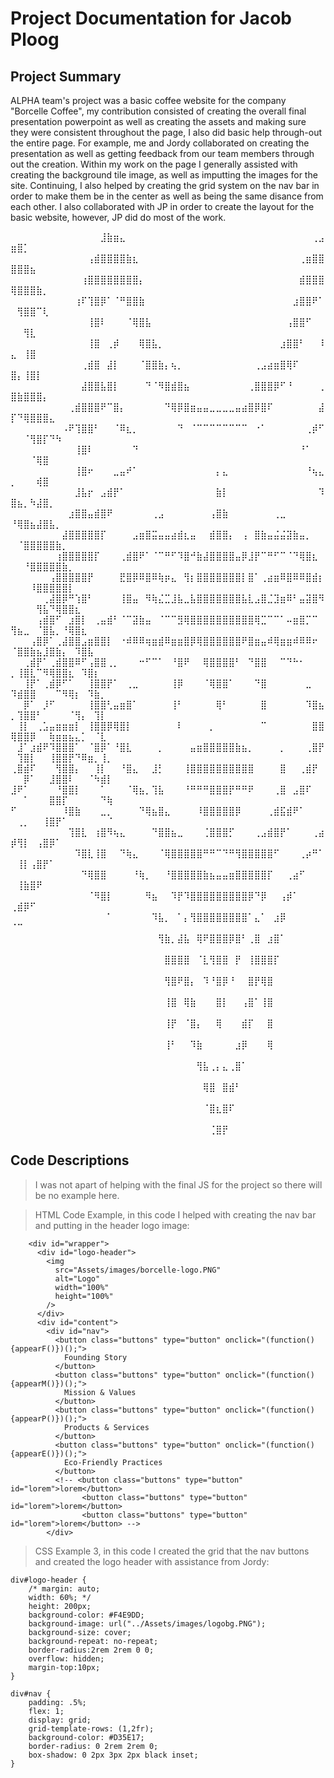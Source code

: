 # Project Documentation for Jacob Ploog

## Project Summary
ALPHA team's project was a basic coffee website for the company "Borcelle Coffee", my contribution consisted of creating the overall final presentation powerpoint as well as creating the assets and making sure they were consistent throughout the page, I also did basic help through-out the entire page. For example, me and Jordy collaborated on creating the presentation as well as getting feedback from our team members through out the creation. Within my work on the page I generally assisted with creating the background tile image, as well as imputting the images for the site. Continuing, I also helped by creating the grid system on the nav bar in order to make them be in the center as well as being the same disance from each other. I also collaborated with JP in order to create the layout for the basic website, however, JP did do most of the work.

⠀⠀⠀⠀⠀⠀⠀⠀⠀⠀⠀⠀⠀⠀⣸⣷⣶⣄⠀⠀⠀⠀⠀⠀⠀⠀⠀⠀⠀⠀⠀⠀⠀⠀⠀⠀⠀⠀⠀⠀⠀⠀⠀⠀⠀⠀⠀⢀⣠⣶⣿⡁⠀⠀⠀⠀⠀⠀⠀⠀⠀⠀⠀⠀⠀
⠀⠀⠀⠀⠀⠀⠀⠀⠀⠀⠀⠀⢠⣾⣿⣿⣿⣿⣷⣆⠀⠀⠀⠀⠀⠀⠀⠀⠀⠀⠀⠀⠀⠀⠀⠀⠀⠀⠀⠀⠀⠀⠀⠀⠀⢀⣶⣿⣿⣿⣿⣿⣦⠀⠀⠀⠀⠀⠀⠀⠀⠀⠀⠀⠀
⠀⠀⠀⠀⠀⠀⠀⠀⠀⠀⠀⢰⣿⣿⣿⣿⣿⣿⣿⣿⡄⠀⠀⠀⠀⠀⠀⠀⠀⠀⠀⠀⠀⠀⠀⠀⠀⠀⠀⠀⠀⠀⠀⠀⠀⣾⣿⣿⣿⢿⣿⣿⣿⣷⡀⠀⠀⠀⠀⠀⠀⠀⠀⠀⠀
⠀⠀⠀⠀⠀⠀⠀⠀⠀⠀⢰⠏⢹⣿⡿⠁⠈⠛⣿⣿⣷⠀⠀⠀⠀⠀⠀⠀⠀⠀⠀⠀⠀⠀⠀⠀⠀⠀⠀⠀⠀⠀⠀⠀⣰⣿⣿⠟⠁⠀⢻⣿⣿⠉⢇⠀⠀⠀⠀⠀⠀⠀⠀⠀⠀
⠀⠀⠀⠀⠀⠀⠀⠀⠀⠀⠀⠀⢸⣿⠇⠀⠀⠀⠈⢿⣿⣧⠀⠀⠀⠀⠀⠀⠀⠀⠀⠀⠀⠀⠀⠀⠀⠀⠀⠀⠀⠀⠀⢠⣿⣿⠋⠀⠀⠀⠀⢻⣇⠀⠀⠀⠀⠀⠀⠀⠀⠀⠀⠀⠀
⠀⠀⠀⠀⠀⠀⠀⠀⠀⠀⠀⠀⢸⣿⠀⢀⡾⠀⠀⠀⢿⣿⣧⡀⠀⠀⠀⠀⠀⠀⠀⠀⠀⠀⠀⠀⠀⠀⠀⠀⠀⠀⣰⣿⣿⠃⠀⠀⠸⣄⠀⢸⣿⠀⠀⠀⠀⠀⠀⠀⠀⠀⠀⠀⠀
⠀⠀⠀⠀⠀⠀⠀⠀⠀⠀⠀⢀⣾⣿⠀⣼⡇⠀⠀⠀⠈⣿⣿⣷⡄⢦⡀⠀⠀⠀⠀⠀⠀⠀⠀⠀⠀⠀⢀⣠⣴⣶⣿⢿⠏⠀⠀⠀⠀⣿⡄⢸⣿⡇⠀⠀⠀⠀⠀⠀⠀⠀⠀⠀⠀
⠀⠀⠀⠀⠀⠀⠀⠀⠀⠀⠀⣼⣿⣿⣧⣿⡇⠀⠀⠀⠀⠙⠈⠻⣿⣾⣿⣦⠀⠀⠀⠀⠀⠀⠀⠀⠀⢀⣿⣿⣿⡿⠋⠘⠀⠀⠀⠀⢀⣿⣷⣿⣿⣿⡄⠀⠀⠀⠀⠀⠀⠀⠀⠀⠀
⠀⠀⠀⠀⠀⠀⠀⠀⠀⢀⣾⣿⣿⣿⠟⠉⣿⡄⠀⠀⠀⠀⠀⠀⠙⢿⡿⣿⣶⣤⣤⣀⣀⣀⣀⣤⣴⣿⡿⣿⠏⠀⠀⠀⠀⠀⠀⠀⣼⡏⠙⢿⣿⣿⣿⣄⠀⠀⠀⠀⠀⠀⠀⠀⠀
⠀⠀⠀⠀⠀⠀⠀⠀⠠⠟⢹⣿⣿⠃⠀⠀⠈⠿⣆⡀⠀⠀⠀⠀⠀⠀⠙⠀⠈⠉⠉⠉⠉⠉⠉⠉⠉⠀⠐⠁⠀⠀⠀⠀⠀⠀⢀⡾⠋⠀⠀⠈⢻⣿⡏⠙⠳⠀⠀⠀⠀⠀⠀⠀⠀
⠀⠀⠀⠀⠀⠀⠀⠀⠀⠀⢸⣿⠇⠀⠀⠀⠀⠀⠀⠙⠀⠀⠀⠀⠀⠀⠀⠀⠀⠀⠀⠀⠀⠀⠀⠀⠀⠀⠀⠀⠀⠀⠀⠀⠀⠘⠁⠀⠀⠀⠀⠀⠈⢿⣿⠀⠀⠀⠀⠀⠀⠀⠀⠀⠀
⠀⠀⠀⠀⠀⠀⠀⠀⠀⠀⢸⣿⠖⠀⠀⠀⣀⣤⠞⠁⠀⠀⠀⠀⠀⠀⠀⠀⠀⠀⠀⠀⡄⣄⠀⠀⠀⠀⠀⠀⠀⠀⠀⠀⠀⠀⠘⢦⣄⡀⠀⠀⠀⢾⣿⠀⠀⠀⠀⠀⠀⠀⠀⠀⠀
⠀⠀⠀⠀⠀⠀⠀⠀⠀⠀⣸⣧⡖⠀⣠⣾⡟⠁⠀⠀⠀⠀⠀⠀⠀⠀⠀⠀⠀⠀⠀⠀⣷⡇⠀⠀⠀⠀⠀⠀⠀⠀⠀⠀⠀⠀⠀⠀⠹⣿⣦⡀⠳⣼⣿⡀⠀⠀⠀⠀⠀⠀⠀⠀⠀
⠀⠀⠀⠀⠀⠀⠀⠀⠀⣰⣿⣿⣤⣾⣿⠟⠀⠀⠀⠀⠀⠀⢀⣠⠀⠀⠀⠀⠀⠀⠀⢠⣿⣷⠀⠀⠀⠀⠀⠀⠀⢀⣀⠀⠀⠀⠀⠀⠀⠘⢿⣿⣦⣼⣿⣧⡀⠀⠀⠀⠀⠀⠀⠀⠀
⠀⠀⠀⠀⠀⠀⠀⠀⣼⣿⣿⣿⣿⣿⡏⠀⠀⠀⠀⣠⣶⣿⣭⣤⣤⣴⣾⣆⣤⠀⠀⣾⣿⣿⡄⠀⢠⠀⣿⣷⣤⣬⣬⣽⣷⣤⡀⠀⠀⠀⠈⣿⣿⣿⣿⣿⣷⡀⠀⠀⠀⠀⠀⠀⠀
⠀⠀⠀⠀⠀⠀⠀⢰⣿⣿⣿⣿⣿⡏⠀⠀⠀⢀⣾⣿⠟⠁⠈⠉⠛⠋⠹⣿⠚⣷⣼⣿⣿⣿⣿⣤⡿⣸⡟⠉⠛⠋⠉⠈⠙⢿⣿⣆⠀⠀⠀⠘⣿⣿⣿⣿⣿⣷⡀⠀⠀⠀⠀⠀⠀
⠀⠀⠀⠀⠀⠀⢠⣿⣿⣿⣿⣿⡟⠀⠀⠀⠀⣟⣿⡿⠿⣿⠿⢷⡶⣄⠀⢻⡆⣿⣿⣿⣿⣿⣿⣿⡇⣿⠁⢀⣴⣶⠿⣿⠿⠿⣿⣾⡆⠀⠀⠀⠸⣿⣿⣿⣿⣿⡇⠀⠀⠀⠀⠀⠀
⠀⠀⠀⠀⠀⢀⣼⣿⡿⠛⢱⣿⠃⠀⠀⠀⠀⢸⣿⣤⠀⠻⢷⣌⣉⣸⣧⣀⣧⣿⣿⣿⣿⣿⣿⣿⣧⣇⣠⣿⣈⣹⣶⠿⠃⣤⣽⣿⠻⠀⠀⠀⠀⢻⣧⠙⢿⣿⣿⣆⠀⠀⠀⠀⠀
⠀⠀⠀⠀⢠⣾⣿⠋⠀⣰⣿⡇⠀⢀⣤⣾⠃⠈⠉⣽⣷⣤⠀⠈⠉⠉⣻⢿⣿⣿⣿⣿⣿⣿⣿⣿⣿⣿⢿⣉⠉⠉⠁⠤⣶⣿⡉⠉⠀⢻⣦⣀⠀⠈⣿⣧⡀⠘⢿⣿⣆⠀⠀⠀⠀
⠀⠀⠀⢠⣿⡿⠁⢀⣼⣿⣿⣠⣶⣿⣿⡇⠀⠐⠾⠿⠿⢶⣶⣾⠿⣶⣶⣿⡿⢿⣿⣿⣿⣿⣿⣿⠟⣿⣶⣤⠾⢿⣶⣶⠾⠿⠿⠖⠀⠈⣿⣿⣷⣦⣸⣿⣷⡄⠀⠹⣿⣧⠀⠀⠀
⠀⠀⢀⣾⡟⠁⢀⣾⣿⣿⠿⠋⢠⣿⣿⢀⡀⠀⠀⠀⠒⠋⠉⠁⠀⠘⣿⠟⠀⠀⢿⣿⣿⣿⣿⠃⠀⠙⣿⣿⠀⠀⠉⠙⠓⠂⠀⠀⠀⡀⢸⣿⣇⠉⠻⢿⣿⣿⣆⠀⠹⣿⡆⠀⠀
⠀⠀⢸⡟⠁⢀⣾⡿⠋⠁⠀⠀⢸⣿⣿⡟⠁⠀⢀⣀⠀⠀⠀⠀⠀⢸⡿⠀⠀⠀⠈⢿⣿⣿⠁⠀⠀⠀⠙⣿⠀⠀⠀⠀⠀⠀⣀⠀⠀⠹⣾⣿⣿⠀⠀⠀⠉⠻⢿⡆⠀⠹⣷⡀⠀
⠀⠀⡿⠁⠀⡸⠋⠀⠀⠀⠀⠀⢸⣿⣿⢃⣤⣶⣿⠁⠀⠀⠀⠀⠀⢸⠃⠀⠀⠀⠀⠀⢿⠃⠀⠀⠀⠀⠀⣿⠀⠀⠀⠀⠀⠀⠹⣿⣦⡀⢹⣿⣿⠃⠀⠀⠀⠀⠈⢻⡄⠀⢹⡇⠀
⠀⢸⡇⠀⢀⣡⣤⣶⣶⣶⡇⠀⢸⣿⣿⡿⢿⣿⡇⠀⠀⠀⠀⠀⠀⠀⠇⠀⠀⠀⠀⡀⠀⠀⠀⠀⠀⠀⠀⠉⠀⠀⠀⠀⠀⠀⠀⣿⣿⢿⣿⣿⡿⠀⠀⢷⣶⣶⣦⣄⡁⠀⠈⣇⠀
⠀⣸⠁⣰⣾⠟⠹⣿⣿⣿⠁⠀⠈⣿⡿⠁⠘⣿⣇⠀⠀⠀⠀⡀⠀⠀⠀⠀⣤⣶⣿⣿⣿⣿⣿⣷⣦⡀⠀⠀⠀⠀⡀⠀⠀⠀⢀⣿⡟⠀⢹⣿⡇⠀⠀⢸⣿⣿⡟⠙⠿⣶⡀⢸⡀
⢀⣿⣾⠏⠀⠀⠀⢻⣿⣿⡄⠀⠀⢸⡇⠀⠀⠘⣿⣄⠀⠀⣸⡃⠀⠀⠀⢸⣿⣿⣿⣿⣿⣿⣿⣿⣿⣿⠀⠀⠀⠀⣿⠀⠀⢀⣾⡟⠀⠀⠀⡿⠁⠀⠀⣸⣿⣿⠇⠀⠀⠈⠳⣾⡇
⣸⠟⠁⠀⠀⠀⠀⠘⣿⣿⡇⠀⠀⠀⠁⠀⠀⠀⠈⢿⣦⡀⢹⣧⠀⠀⠀⠘⠛⠛⠛⣿⣿⣿⡟⠛⠛⠟⠀⠀⠀⢀⣿⠀⣠⣿⠏⠀⠀⠀⠀⠁⠀⠀⠀⣿⣿⡏⠀⠀⠀⠀⠀⠙⢷
⠋⠀⠀⠀⠀⠀⠀⠀⠸⣿⣷⠀⠀⠀⣀⡀⠀⠀⠀⠀⠙⢿⣦⣿⣄⠀⠀⠀⠀⠸⣿⣿⣿⣿⣿⡿⠀⠀⠀⠀⢀⣾⣯⣾⠟⠁⠀⠀⠀⠀⢀⡀⠀⠀⢸⣿⡟⠁⠀⠀⠀⠀⠀⠀⠈
⠀⠀⠀⠀⠀⠀⠀⠀⠀⢹⣿⣇⠀⢰⣿⠻⢦⣄⠀⠀⠀⠀⠙⣿⣿⣦⣀⠀⠀⠀⢈⣿⣿⣿⡋⠀⠀⠀⢀⣠⣾⣿⡟⠁⠀⠀⠀⢀⣴⡾⢻⡇⠀⢠⣿⡿⠁⠀⠀⠀⠀⠀⠀⠀⠀
⠀⠀⠀⠀⠀⠀⠀⠀⠀⠀⠹⣿⣇⢸⣿⠀⠀⠙⢷⣄⠀⠀⠀⠈⢿⣿⣿⣿⣿⣿⠛⠛⠉⠙⠛⢻⣿⣿⣿⣿⣿⠋⠀⠀⠀⢀⡴⠛⠁⠀⢸⡇⢠⣿⡟⠁⠀⠀⠀⠀⠀⠀⠀⠀⠀
⠀⠀⠀⠀⠀⠀⠀⠀⠀⠀⠀⠙⢿⣿⣿⠀⠀⠀⠀⠘⢷⡀⠀⠀⠘⣿⣿⣿⣿⣿⣷⣦⣤⣤⣶⣿⣿⣿⣿⣿⡏⠀⠀⢀⣴⠋⠀⠀⠀⠀⢸⣷⣿⠟⠀⠀⠀⠀⠀⠀⠀⠀⠀⠀⠀
⠀⠀⠀⠀⠀⠀⠀⠀⠀⠀⠀⠀⠈⠻⣿⡇⠀⠀⠀⠀⠀⠻⣦⠀⠀⠹⡟⠹⣿⣿⣿⣿⣿⣿⣿⣿⣿⡿⠙⡿⠀⠀⢠⡾⠁⠀⠀⠀⠀⢀⣾⡿⠋⠀⠀⠀⠀⠀⠀⠀⠀⠀⠀⠀⠀
⠀⠀⠀⠀⠀⠀⠀⠀⠀⠀⠀⠀⠀⠀⠀⠁⠀⠀⠀⠀⠀⠀⠹⣧⡀⠀⠁⡄⢻⣿⣿⣿⣿⣿⣿⣿⣿⠁⣄⠁⠀⣰⡿⠀⠀⠀⠀⠀⠀⠈⠉⠀⠀⠀⠀⠀⠀⠀⠀⠀⠀⠀⠀⠀⠀
⠀⠀⠀⠀⠀⠀⠀⠀⠀⠀⠀⠀⠀⠀⠀⠀⠀⠀⠀⠀⠀⠀⠀⢻⣷⡀⣼⣧⠀⢿⠟⣿⣿⣿⡿⣿⠃⢀⣿⠀⣰⣿⠁⠀⠀⠀⠀⠀⠀⠀⠀⠀⠀⠀⠀⠀⠀⠀⠀⠀⠀⠀⠀⠀⠀
⠀⠀⠀⠀⠀⠀⠀⠀⠀⠀⠀⠀⠀⠀⠀⠀⠀⠀⠀⠀⠀⠀⠀⠀⣿⣿⣿⣿⠀⠈⣇⢻⣿⣿⠀⡟⠀⢸⣿⣿⣿⡏⠀⠀⠀⠀⠀⠀⠀⠀⠀⠀⠀⠀⠀⠀⠀⠀⠀⠀⠀⠀⠀⠀⠀
⠀⠀⠀⠀⠀⠀⠀⠀⠀⠀⠀⠀⠀⠀⠀⠀⠀⠀⠀⠀⠀⠀⠀⠀⢻⣿⠟⣿⡄⠀⠹⠘⣿⡿⠘⠀⠀⣿⡟⢿⣿⠀⠀⠀⠀⠀⠀⠀⠀⠀⠀⠀⠀⠀⠀⠀⠀⠀⠀⠀⠀⠀⠀⠀⠀
⠀⠀⠀⠀⠀⠀⠀⠀⠀⠀⠀⠀⠀⠀⠀⠀⠀⠀⠀⠀⠀⠀⠀⠀⢸⣿⠀⢿⣷⠀⠀⠀⣿⡇⠀⠀⢠⣿⠁⢸⣿⠀⠀⠀⠀⠀⠀⠀⠀⠀⠀⠀⠀⠀⠀⠀⠀⠀⠀⠀⠀⠀⠀⠀⠀
⠀⠀⠀⠀⠀⠀⠀⠀⠀⠀⠀⠀⠀⠀⠀⠀⠀⠀⠀⠀⠀⠀⠀⠀⢸⡟⠀⠈⣿⡄⠀⠀⢿⠀⠀⠀⣾⡏⠀⠀⣿⠀⠀⠀⠀⠀⠀⠀⠀⠀⠀⠀⠀⠀⠀⠀⠀⠀⠀⠀⠀⠀⠀⠀⠀
⠀⠀⠀⠀⠀⠀⠀⠀⠀⠀⠀⠀⠀⠀⠀⠀⠀⠀⠀⠀⠀⠀⠀⠀⢸⠃⠀⠀⠹⣷⠀⠀⠀⠀⠀⣰⡿⠀⠀⠀⢿⠀⠀⠀⠀⠀⠀⠀⠀⠀⠀⠀⠀⠀⠀⠀⠀⠀⠀⠀⠀⠀⠀⠀⠀
⠀⠀⠀⠀⠀⠀⠀⠀⠀⠀⠀⠀⠀⠀⠀⠀⠀⠀⠀⠀⠀⠀⠀⠀⠀⠀⠀⠀⠀⢻⣧⢀⡄⣄⢀⣿⠁⠀⠀⠀⠀⠀⠀⠀⠀⠀⠀⠀⠀⠀⠀⠀⠀⠀⠀⠀⠀⠀⠀⠀⠀⠀⠀⠀⠀
⠀⠀⠀⠀⠀⠀⠀⠀⠀⠀⠀⠀⠀⠀⠀⠀⠀⠀⠀⠀⠀⠀⠀⠀⠀⠀⠀⠀⠀⠀⢿⣿⠀⣿⣾⠃⠀⠀⠀⠀⠀⠀⠀⠀⠀⠀⠀⠀⠀⠀⠀⠀⠀⠀⠀⠀⠀⠀⠀⠀⠀⠀⠀⠀⠀
⠀⠀⠀⠀⠀⠀⠀⠀⠀⠀⠀⠀⠀⠀⠀⠀⠀⠀⠀⠀⠀⠀⠀⠀⠀⠀⠀⠀⠀⠀⠈⣿⣆⣿⠏⠀⠀⠀⠀⠀⠀⠀⠀⠀⠀⠀⠀⠀⠀⠀⠀⠀⠀⠀⠀⠀⠀⠀⠀⠀⠀⠀⠀⠀⠀
⠀⠀⠀⠀⠀⠀⠀⠀⠀⠀⠀⠀⠀⠀⠀⠀⠀⠀⠀⠀⠀⠀⠀⠀⠀⠀⠀⠀⠀⠀⠀⢈⣿⡟⠀

## Code Descriptions
>I was not apart of helping with the final JS for the project so there will be no example here.

>HTML Code Example, in this code I helped with creating the nav bar and putting in the header logo image:
```
    <div id="wrapper">
      <div id="logo-header">
        <img
          src="Assets/images/borcelle-logo.PNG"
          alt="Logo"
          width="100%"
          height="100%"
        />
      </div>
      <div id="content">
        <div id="nav">
          <button class="buttons" type="button" onclick="(function(){appearF()})();">
            Founding Story
          </button>
          <button class="buttons" type="button" onclick="(function(){appearM()})();">
            Mission & Values
          </button>
          <button class="buttons" type="button" onclick="(function(){appearP()})();">
            Products & Services
          </button>
          <button class="buttons" type="button" onclick="(function(){appearE()})();">
            Eco-Friendly Practices
          </button>
          <!-- <button class="buttons" type="button" id="lorem">lorem</button>
                <button class="buttons" type="button" id="lorem">lorem</button>
                <button class="buttons" type="button" id="lorem">lorem</button> -->
        </div>
```

>CSS Example 3, in this code I created the grid that the nav buttons and created the logo header with assistance from Jordy:
```
div#logo-header {
    /* margin: auto;
    width: 60%; */
    height: 200px;
    background-color: #F4E9DD;
    background-image: url("../Assets/images/logobg.PNG");
    background-size: cover;
    background-repeat: no-repeat;
    border-radius:2rem 2rem 0 0;
    overflow: hidden;
    margin-top:10px;
}

div#nav {
    padding: .5%;
    flex: 1;
    display: grid;
    grid-template-rows: (1,2fr);
    background-color: #D35E17;
    border-radius: 0 2rem 2rem 0;
    box-shadow: 0 2px 3px 2px black inset;
}
```